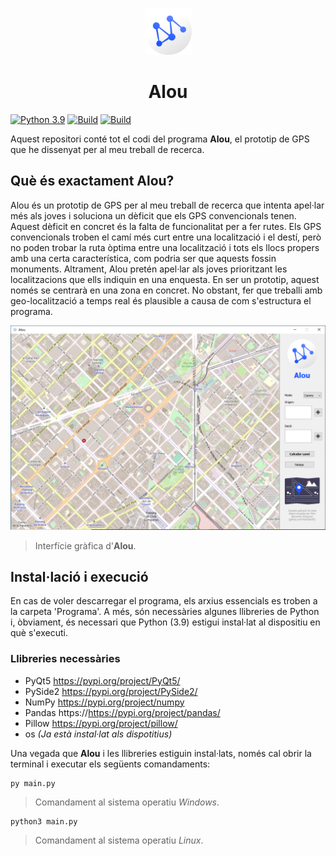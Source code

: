 <p align="center">
  <img src="Imatges/logo.png" alt="drawing" width="75"/>
  <h1 align="center">Alou</h1>
</p>

[![Python 3.9](https://img.shields.io/badge/python-3.9-yellow.svg)](https://www.python.org/)
[![Build](https://img.shields.io/badge/Supported_OS-Windows-orange.svg)]()
[![Build](https://img.shields.io/badge/Supported_OS-Linux-orange.svg)]()

Aquest repositori conté tot el codi del programa **Alou**, el prototip de GPS que he dissenyat per al meu treball de recerca.

## Què és exactament Alou?
Alou és un prototip de GPS per al meu treball de recerca que intenta apel·lar més als joves i soluciona un dèficit que els GPS convencionals tenen. Aquest dèficit en concret és la falta de funcionalitat per a fer rutes. Els GPS convencionals troben el camí més curt entre una localització i el destí, però no poden trobar la ruta òptima entre una localització i tots els llocs propers amb una certa característica, com podria ser que aquests fossin monuments. Altrament, Alou pretén apel·lar als joves prioritzant les localitzacions que ells indiquin en una enquesta. En ser un prototip, aquest només se centrarà en una zona en concret. No obstant, fer que treballi amb geo-localització a temps real és plausible a causa de com s'estructura el programa.

<p align="center">
  <img src="/Imatges/App.PNG"/>
</p>

> Interfície gràfica d'**Alou**.

## Instal·lació i execució
En cas de voler descarregar el programa, els arxius essencials es troben a la carpeta 'Programa'. A més, són necessàries algunes llibreries de Python i, òbviament, és necessari que Python (3.9) estigui instal·lat al dispositiu en què s'executi.

### Llibreries necessàries
 - PyQt5 https://pypi.org/project/PyQt5/
 - PySide2 https://pypi.org/project/PySide2/
 - NumPy https://pypi.org/project/numpy
 - Pandas https://https://pypi.org/project/pandas/
 - Pillow https://pypi.org/project/pillow/
 - os *(Ja està instal·lat als dispotitius)*
 
 Una vegada que **Alou** i les llibreries estiguin instal·lats, només cal obrir la terminal i executar els següents comandaments:
 ```
 py main.py
 ```
 > Comandament al sistema operatiu *Windows*.
 
 ```
 python3 main.py
 ```
 > Comandament al sistema operatiu *Linux*.
